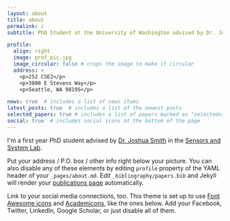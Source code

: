```yaml
---
layout: about
title: about
permalink: /
subtitle: PhD Student at the University of Washington advised by Dr. Joshua Smith

profile:
  align: right
  image: prof_pic.jpg
  image_circular: false # crops the image to make it circular
  address: >
    <p>252 CSE2</p>
    <p>3800 E Stevens Way</p>
    <p>Seattle, WA 98195</p>

news: true  # includes a list of news items
latest_posts: true  # includes a list of the newest posts
selected_papers: true # includes a list of papers marked as "selected={true}"
social: true  # includes social icons at the bottom of the page
---
```


I'm a first year PhD student advised by [Dr. Joshua Smith](https://www.cs.washington.edu/people/faculty/jrs) in the [Sensors and System Lab](https://sensor.cs.washington.edu/).

Put your address / P.O. box / other info right below your picture. You can also disable any of these elements by editing `profile` property of the YAML header of your `_pages/about.md`. Edit `_bibliography/papers.bib` and Jekyll will render your [publications page](/al-folio/publications/) automatically.

Link to your social media connections, too. This theme is set up to use [Font Awesome icons](http://fortawesome.github.io/Font-Awesome/) and [Academicons](https://jpswalsh.github.io/academicons/), like the ones below. Add your Facebook, Twitter, LinkedIn, Google Scholar, or just disable all of them.
